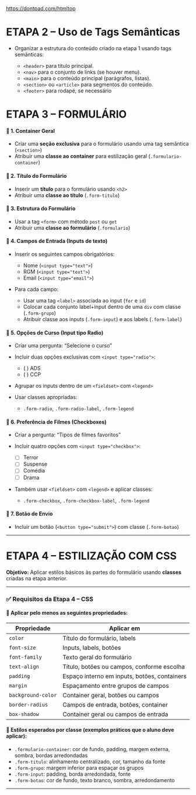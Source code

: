 https://dontpad.com/htmltop

# ETAPA 2 – Uso de Tags Semânticas

* Organizar a estrutura do conteúdo criado na etapa 1 usando tags semânticas:

  * `<header>` para título principal.
  * `<nav>` para o conjunto de links (se houver menu).
  * `<main>` para o conteúdo principal (parágrafos, listas).
  * `<section>` ou `<article>` para segmentos do conteúdo.
  * `<footer>` para rodapé, se necessário


# ETAPA 3 – FORMULÁRIO

#### 🔹 1. **Container Geral**

* Criar uma **seção exclusiva** para o formulário usando uma tag semântica (`<section>`)
* Atribuir uma **classe ao container** para estilização geral (`.formulario-container`)

#### 🔹 2. **Título do Formulário**

* Inserir um **título** para o formulário usando `<h2>`
* Atribuir uma **classe ao título** (`.form-titulo`)

#### 🔹 3. **Estrutura do Formulário**

* Usar a tag `<form>` com método `post` ou `get`
* Atribuir uma **classe ao formulário** (`.formulario`)

#### 🔹 4. **Campos de Entrada (Inputs de texto)**

* Inserir os seguintes campos obrigatórios:

  * Nome (`<input type="text">`)
  * RGM (`<input type="text">`)
  * Email (`<input type="email">`)
* Para cada campo:

  * Usar uma tag `<label>` associada ao input (`for` e `id`)
  * Colocar cada conjunto label+input dentro de uma `div` com classe (`.form-grupo`)
  * Atribuir classe aos inputs (`.form-input`) e aos labels (`.form-label`)

#### 🔹 5. **Opções de Curso (Input tipo Radio)**

* Criar uma pergunta: “Selecione o curso”
* Incluir duas opções exclusivas com `<input type="radio">`:

  * ( ) ADS
  * ( ) CCP
* Agrupar os inputs dentro de um `<fieldset>` com `<legend>`
* Usar classes apropriadas:

  * `.form-radio`, `.form-radio-label`, `.form-legend`

#### 🔹 6. **Preferência de Filmes (Checkboxes)**

* Criar a pergunta: “Tipos de filmes favoritos”
* Incluir quatro opções com `<input type="checkbox">`:

  * [ ] Terror
  * [ ] Suspense
  * [ ] Comédia
  * [ ] Drama
* Também usar `<fieldset>` com `<legend>` e aplicar classes:

  * `.form-checkbox`, `.form-checkbox-label`, `.form-legend`

#### 🔹 7. **Botão de Envio**

* Incluir um botão (`<button type="submit">`) com classe (`.form-botao`)

---

# ETAPA 4 – ESTILIZAÇÃO COM CSS

**Objetivo:** Aplicar estilos básicos às partes do formulário usando **classes** criadas na etapa anterior.

---

### ✅ **Requisitos da Etapa 4 – CSS**

#### 🔸 Aplicar pelo menos as seguintes propriedades:

| Propriedade        | Aplicar em                                   |
| ------------------ | -------------------------------------------- |
| `color`            | Título do formulário, labels                 |
| `font-size`        | Inputs, labels, botões                       |
| `font-family`      | Texto geral do formulário                    |
| `text-align`       | Título, botões ou campos, conforme escolha   |
| `padding`          | Espaço interno em inputs, botões, containers |
| `margin`           | Espaçamento entre grupos de campos           |
| `background-color` | Container geral, botões ou campos            |
| `border-radius`    | Campos de entrada, botões, container         |
| `box-shadow`       | Container geral ou campos de entrada         |

#### 🔸 Estilos esperados por classe (exemplos práticos que o aluno deve aplicar):

* `.formulario-container`: cor de fundo, padding, margem externa, sombra, bordas arredondadas
* `.form-titulo`: alinhamento centralizado, cor, tamanho da fonte
* `.form-grupo`: margem inferior para espaçar os grupos
* `.form-input`: padding, borda arredondada, fonte
* `.form-botao`: cor de fundo, texto branco, sombra, arredondamento

---
